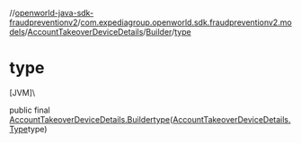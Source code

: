 //[openworld-java-sdk-fraudpreventionv2](../../../../index.md)/[com.expediagroup.openworld.sdk.fraudpreventionv2.models](../../index.md)/[AccountTakeoverDeviceDetails](../index.md)/[Builder](index.md)/[type](type.md)

# type

[JVM]\

public final [AccountTakeoverDeviceDetails.Builder](index.md)[type](type.md)([AccountTakeoverDeviceDetails.Type](../-type/index.md)type)
